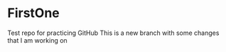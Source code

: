 # FirstOne
Test repo for practicing GitHub
This is a new branch with some changes that I am working on
